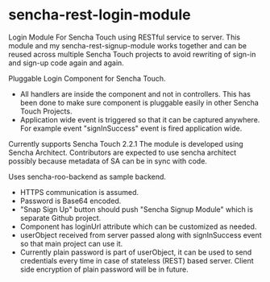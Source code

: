 sencha-rest-login-module
========================


Login Module For Sencha Touch using RESTful service to server. This module and my sencha-rest-signup-module works together and can be reused across multiple Sencha Touch projects to avoid rewriting of sign-in and sign-up code again and again. 

Pluggable Login Component for Sencha Touch.
* All handlers are inside the component and not in controllers. This has been done to make sure component is pluggable easily in other Sencha Touch Projects.
* Application wide event is triggered so that it can be captured anywhere. For example event "signInSuccess" event is fired application wide.

Currently supports Sencha Touch 2.2.1
The module is developed using Sencha Architect. Contributors are expected to use sencha architect possibly because metadata of SA can be in sync with code.

Uses sencha-roo-backend as sample backend. 

* HTTPS communication is assumed.
* Password is Base64 encoded. 
* "Snap Sign Up" button should push "Sencha Signup Module" which is separate Github project.
* Component has loginUrl attribute which can be customized as needed.
* userObject received from server passed along with signInSuccess event so that main project can use it.
* Currently plain password is part of userObject, it can be used to send credentials every time in case of stateless (REST) based server. Client side encryption of plain password will be in future.
